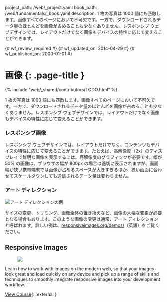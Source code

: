 project_path: /web/_project.yaml
book_path: /web/fundamentals/_book.yaml
description: 1 枚の写真は 1000 語にも匹敵します。画像すべてのページにおいて不可欠です。一方で、ダウンロードされるデータ量のほとんどを画像が占めることも少なくありません。レスポンシブ ウェブデザインでは、レイアウトだけでなく画像もデバイスの特性に応じて変えることができます。

{# wf_review_required #}
{# wf_updated_on: 2014-04-29 #}
{# wf_published_on: 2000-01-01 #}

# 画像 {: .page-title }

{% include "web/_shared/contributors/TODO.html" %}



1 枚の写真は 1000 語にも匹敵します。画像すべてのページにおいて不可欠です。一方で、ダウンロードされるデータ量のほとんどを画像が占めることも少なくありません。レスポンシブ ウェブデザインでは、レイアウトだけでなく画像もデバイスの特性に応じて変えることができます。


### レスポンシブ画像

レスポンシブ ウェブデザインでは、レイアウトだけでなく、コンテンツもデバイスの特性に応じて変えることができます。たとえば、高解像度（2x）のディスプレイで鮮明な画像を表示するには、高解像度のグラフィックが必要です。幅が 50% の画像は、ブラウザの幅が 800px の場合は適切に表示されますが、画面幅が狭い携帯端末では画像が占めるスペースが大きすぎるほか、狭い画面に合わせてスケールダウンしても送信されるデータ量は変わりません。

### アート ディレクション

<img class="center" src="img/art-direction.png" alt="アート ディレクションの例"
srcset="img/art-direction.png 1x, img/art-direction-2x.png 2x">

サイズの変更、トリミング、画像全体の置き換えなど、画像の大幅な変更が必要となる場合もあります。このような画像の変更は通常、アート ディレクションと呼ばれます。詳しい例は、[responsiveimages.org/demos/](http://responsiveimages.org/demos/)（英語）をご覧ください。


## Responsive Images
<div class="attempt-right">
  <figure>
    <img src="img/udacity-ri.jpg">
  </figure>
</div>

Learn how to work with images on the modern web, so that your images look great and load quickly on any device and pick up a range of skills and techniques to smoothly integrate responsive images into your development workflow.

[View Course](https://udacity.com/ud882){: .external }





